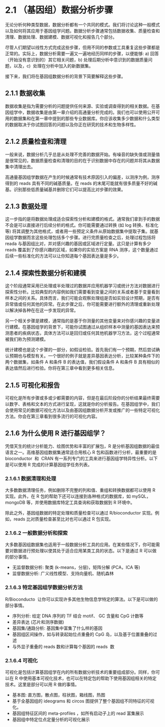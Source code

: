 # 2.1 （基因组）数据分析步骤

无论分析何种类型数据，数据分析都有一个共同的模式。我们将讨论这种一般模式以及如何将其应用于基因组学问题。数据分析步骤通常包括数据收集、质量检查和清理、数据处理、数据建模、数据可视化和报告几个部分。

尽管人们期望以线性方式完成这些步骤，但用不同的参数或工具重复这些步骤都是正常的。实际上，数据分析需要一遍又一遍地经历同样的步骤，以便能够: a) 回答（开始没有意识到的）其它相关问题，b) 处理后期分析中意识到的数据质量问题，以及，c)  处理在分析中加入的新数据集。

接下来，我们将在基因组数据分析的背景下简要解释这些步骤。

## 2.1.1 数据收集

数据收集是指为需要分析的问题提供任何来源、实验或调查得到的相关数据。在基因组学中，数据收集是由第一章介绍的高通量分析完成的。我们也可以使用公开可用的数据集和在第一章中提到的那些专业数据库。你应该收集多少数据和什么类型的数据取决于你试图回答的问题以及你正在研究的技术和生物多样性。

## 2.1.2 质量检查和清理

一般来说，数据分析几乎总是从处理不完善的数据开始。有噪音的缺失值或测量值是很常见的，数据质量检查和清理的目的在于识别数据中存在的问题并将其从数据集中清理出去。

高通量基因组学数据在产生的时候通常有技术原因引入的偏差，以测序为例，测序得到的 reads 具有不同的碱基质量。在 reads 的末尾可能就有很多质量不好的碱基。识别那些低质量碱基并删除它们可以提高比对步骤的效果。

## 2.1.3 数据处理

这一步指的是将数据处理成适合探索性分析和建模的格式。通常我们拿到手的数据不会是可以直接进行后续分析的格式。你可能需要通过转换 (如 log 转换、标准化等) 将其调整为其他格式，或者用一些预定义条件从原始数据集中提取子集。就基因组学数据而言这些处理包括多个步骤。进行完质量检查之后，处理过程包括将 reada 与基因组比对，并对感兴趣的基因或区域进行定量。这只是计算有多少 reads 覆盖到了你感兴趣的区域，如果你的实验方案是 RNA 测序，这个数量通过后续一些标准化的方法可以让你知道每个基因表达量是多少。

## 2.1.4 探索性数据分析和建模

这个阶段通常采用已处理或半处理过的数据并应用机器学习或统计方法对数据进行探索性分析。比较典型的内容例如我们需要看到变量之间的关系或者基于变量看到样本之间的关系。具体而言，我们可能会观察处理组是否如实验设计预期，是否有异常值或任何其他的异常。在此步骤之后，你可能需要进行额外的清理或重新处理以解决掉各种在在这一步发现的异常。

另一个相关步骤是建模，通常指的是基于你测量的其他变量来对你感兴趣的变量进行建模。在基因组学的背景下，可能你试图通过从组织样本中测量的基因表达来预测患者的疾病状态，具体方法可以是回归或任何其他机器学习方法，这个过程通常被我们称为预测建模。

统计建模也是这个步骤的一部分，如假设检验。首先我们有一个预期，然后尝试确认预期也与模型有关。一个很好的例子就是差异基因表达分析，比较某种条件下的两个数据集，如条件 A 和条件 B 的表达值，我们假设条件 A 和条件 B 具有相似的表达值然后进行检验。你将在第三章中看到更多相关信息。

## 2.1.5 可视化和报告

可视化是所有步骤或多或少都需要的内容，但是在最后阶段你的分析结果最终需要以数字、表格和文本的方式进行呈现，这就是你的分析报告。在基因组学中，我们会使用常见的数据可视化方法以及由基因组数据分析开发或推广的一些特定可视化方法。你会在第三章看到很多流行的可视化内容。

## 2.1.6 为什么使用 R 进行基因组学？

凭借天生的统计分析能力、绘图优势和丰富的扩展包，R 是分析基因组数据的最佳语言之一。高维基因组数据集通常适合用核心 R 包和函数进行分析，最重要的是 bioconductor  和  CRAN 有一系列专门的工具来进行基因组学特异性分析。以下是可以使用 R 完成的计算基因组学任务列表。

### 2.1.6.1 数据清理和处理

大多数数据清理任务，例如删除不完整的列和值、重组和转换数据都可以使用 R 实现。此外，在 R 包的帮助下还可以连接到各种格式的数据库，如 mySQL，mongoDB 等，并使用数据库特定工具查询和获取数据到 R 环境中。

除此之外，基因组数据的特定处理和质量检查可以通过 R/bioconductor 实现。例如，reads 比对质量检查甚至比对也可以通过 R 包实现。

### 2.1.6.2 一般数据分析和探索

大多数基因组数据集也适用于一般数据分析工具的应用。在某些情况下，你可能需要对数据进行预处理以使其处于适合应用某类工具的状态。以下是通过 R 可以做的部分事情。

- 无监督数据分析: 聚类 (k-means，分层)，矩阵分解 (PCA，ICA 等)
- 监督数据分析: 广义线性模型、支持向量机、随机森林

### 2.1.6.3 特定基因组学数据分析方法

R/Bioconducto  让你可以实现许多其他生物信息学特定的算法。以下是可以做的部分事情。

- 序列分析: 给定 DNA 序列的 TF 结合 motif、 GC 含量和 CpG 计数等
- 差异表达 (芯片和测序数据)
- 基因集/通路分析: 基因集中富集了什么样的基因
- 基因组区间操作，如与转录起始位点重叠的 CpG 岛，以及基于位置重叠的过滤
- 与外显子重叠的 reads 数和计算每个基因的 reads  数

### 2.1.6.4 可视化

可视化是包括计算基因组学在内的所有数据分析技术的重要组成部分。同样，你可以在 R 中使用基本可视化技术，也可以在特定包的帮助下使用基因组相关的特定技术。这里是部分可以用 R 做的事情。

- 基本图: 直方图，散点图，柱状图，箱线图，热图
- 基于全基因组的 ideograms 和 circos 图提供了整个基因组不同特征的可视化。
- 基因组特征区间的 meta-profiles ，如所有启动子上的 read 富集展示
- 基因组中特定位点定量分析的可视化展示
